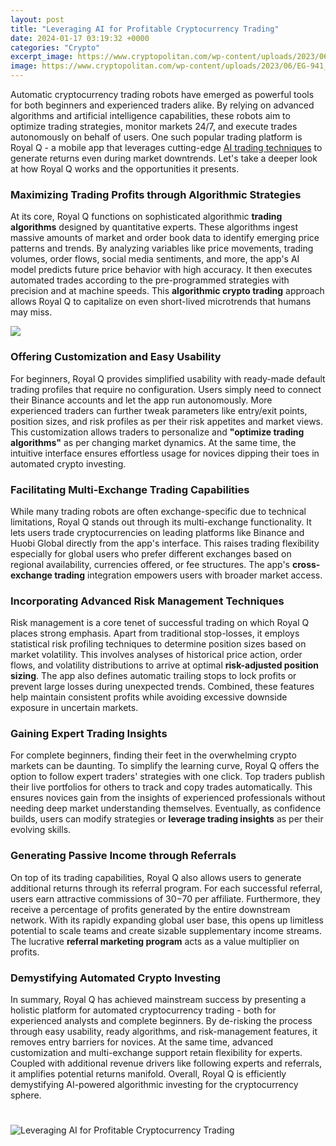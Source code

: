 ```yaml
---
layout: post
title: "Leveraging AI for Profitable Cryptocurrency Trading"
date: 2024-01-17 03:19:32 +0000
categories: "Crypto"
excerpt_image: https://www.cryptopolitan.com/wp-content/uploads/2023/06/EG-941_Unlock-Your-Profit-Potential-with-the-Best-AI-Crypto-Trading-Bots.jpg
image: https://www.cryptopolitan.com/wp-content/uploads/2023/06/EG-941_Unlock-Your-Profit-Potential-with-the-Best-AI-Crypto-Trading-Bots.jpg
---
```


Automatic cryptocurrency trading robots have emerged as powerful tools for both beginners and experienced traders alike. By relying on advanced algorithms and artificial intelligence capabilities, these robots aim to optimize trading strategies, monitor markets 24/7, and execute trades autonomously on behalf of users. One such popular trading platform is Royal Q - a mobile app that leverages cutting-edge [AI trading techniques](https://yt.io.vn/collection/allain) to generate returns even during market downtrends. Let's take a deeper look at how Royal Q works and the opportunities it presents.
### Maximizing Trading Profits through Algorithmic Strategies
At its core, Royal Q functions on sophisticated algorithmic **trading algorithms** designed by quantitative experts. These algorithms ingest massive amounts of market and order book data to identify emerging price patterns and trends. By analyzing variables like price movements, trading volumes, order flows, social media sentiments, and more, the app's AI model predicts future price behavior with high accuracy. It then executes automated trades according to the pre-programmed strategies with precision and at machine speeds. This **algorithmic crypto trading** approach allows Royal Q to capitalize on even short-lived microtrends that humans may miss.

![](https://cdn.coingape.com/wp-content/uploads/2023/03/08140431/10_best_crypto_ai_trading_bots_for_2023.jpg)
### Offering Customization and Easy Usability  
For beginners, Royal Q provides simplified usability with ready-made default trading profiles that require no configuration. Users simply need to connect their Binance accounts and let the app run autonomously. More experienced traders can further tweak parameters like entry/exit points, position sizes, and risk profiles as per their risk appetites and market views. This customization allows traders to personalize and **"optimize trading algorithms"** as per changing market dynamics. At the same time, the intuitive interface ensures effortless usage for novices dipping their toes in automated crypto investing.
### Facilitating Multi-Exchange Trading Capabilities
While many trading robots are often exchange-specific due to technical limitations, Royal Q stands out through its multi-exchange functionality. It lets users trade cryptocurrencies on leading platforms like Binance and Huobi Global directly from the app's interface. This raises trading flexibility especially for global users who prefer different exchanges based on regional availability, currencies offered, or fee structures. The app's **cross-exchange trading** integration empowers users with broader market access.
### Incorporating Advanced Risk Management Techniques
Risk management is a core tenet of successful trading on which Royal Q places strong emphasis. Apart from traditional stop-losses, it employs statistical risk profiling techniques to determine position sizes based on market volatility. This involves analyses of historical price action, order flows, and volatility distributions to arrive at optimal **risk-adjusted position sizing**. The app also defines automatic trailing stops to lock profits or prevent large losses during unexpected trends. Combined, these features help maintain consistent profits while avoiding excessive downside exposure in uncertain markets.
### Gaining Expert Trading Insights 
For complete beginners, finding their feet in the overwhelming crypto markets can be daunting. To simplify the learning curve, Royal Q offers the option to follow expert traders' strategies with one click. Top traders publish their live portfolios for others to track and copy trades automatically. This ensures novices gain from the insights of experienced professionals without needing deep market understanding themselves. Eventually, as confidence builds, users can modify strategies or **leverage trading insights** as per their evolving skills.  
### Generating Passive Income through Referrals
On top of its trading capabilities, Royal Q also allows users to generate additional returns through its referral program. For each successful referral, users earn attractive commissions of $30-$70 per affiliate. Furthermore, they receive a percentage of profits generated by the entire downstream network. With its rapidly expanding global user base, this opens up limitless potential to scale teams and create sizable supplementary income streams. The lucrative **referral marketing program** acts as a value multiplier on profits.
### Demystifying Automated Crypto Investing  
In summary, Royal Q has achieved mainstream success by presenting a holistic platform for automated cryptocurrency trading - both for experienced analysts and complete beginners. By de-risking the process through easy usability, ready algorithms, and risk-management features, it removes entry barriers for novices. At the same time, advanced customization and multi-exchange support retain flexibility for experts. Coupled with additional revenue drivers like following experts and referrals, it amplifies potential returns manifold. Overall, Royal Q is efficiently demystifying AI-powered algorithmic investing for the cryptocurrency sphere.
# 
![Leveraging AI for Profitable Cryptocurrency Trading](https://www.cryptopolitan.com/wp-content/uploads/2023/06/EG-941_Unlock-Your-Profit-Potential-with-the-Best-AI-Crypto-Trading-Bots.jpg)